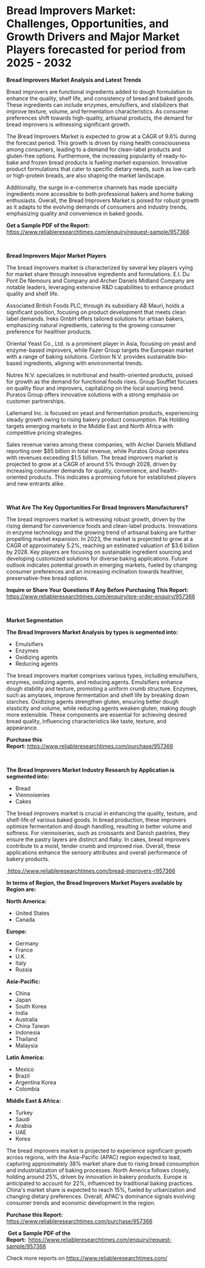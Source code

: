 <p><h1>Bread Improvers Market: Challenges, Opportunities, and Growth Drivers and Major Market Players forecasted for period from 2025 - 2032</h1></p><p><strong>Bread Improvers Market Analysis and Latest Trends</strong></p>
<p><p>Bread improvers are functional ingredients added to dough formulation to enhance the quality, shelf life, and consistency of bread and baked goods. These ingredients can include enzymes, emulsifiers, and stabilizers that improve texture, volume, and fermentation characteristics. As consumer preferences shift towards high-quality, artisanal products, the demand for bread improvers is witnessing significant growth.</p><p>The Bread Improvers Market is expected to grow at a CAGR of 9.6% during the forecast period. This growth is driven by rising health consciousness among consumers, leading to a demand for clean-label products and gluten-free options. Furthermore, the increasing popularity of ready-to-bake and frozen bread products is fueling market expansion. Innovative product formulations that cater to specific dietary needs, such as low-carb or high-protein breads, are also shaping the market landscape.</p><p>Additionally, the surge in e-commerce channels has made specialty ingredients more accessible to both professional bakers and home baking enthusiasts. Overall, the Bread Improvers Market is poised for robust growth as it adapts to the evolving demands of consumers and industry trends, emphasizing quality and convenience in baked goods.</p></p>
<p><strong>Get a Sample PDF of the Report:&nbsp;</strong> <a href="https://www.reliableresearchtimes.com/enquiry/request-sample/957366?utm_campaign=2720&utm_medium=2&utm_source=Github&utm_content=ia&utm_term=21032025&utm_id=bread-improvers">https://www.reliableresearchtimes.com/enquiry/request-sample/957366</a></p>
<p>&nbsp;</p>
<p><strong>Bread Improvers Major Market Players</strong></p>
<p><p>The bread improvers market is characterized by several key players vying for market share through innovative ingredients and formulations. E.I. Du Pont De Nemours and Company and Archer Daniels Midland Company are notable leaders, leveraging extensive R&D capabilities to enhance product quality and shelf life. </p><p>Associated British Foods PLC, through its subsidiary AB Mauri, holds a significant position, focusing on product development that meets clean label demands. Ireks GmbH offers tailored solutions for artisan bakers, emphasizing natural ingredients, catering to the growing consumer preference for healthier products.</p><p>Oriental Yeast Co., Ltd. is a prominent player in Asia, focusing on yeast and enzyme-based improvers, while Fazer Group targets the European market with a range of baking solutions. Corbion N.V. provides sustainable bio-based ingredients, aligning with environmental trends.</p><p>Nutrex N.V. specializes in nutritional and health-oriented products, poised for growth as the demand for functional foods rises. Group Soufflet focuses on quality flour and improvers, capitalizing on the local sourcing trend. Puratos Group offers innovative solutions with a strong emphasis on customer partnerships.</p><p>Lallemand Inc. is focused on yeast and fermentation products, experiencing steady growth owing to rising bakery product consumption. Pak Holding targets emerging markets in the Middle East and North Africa with competitive pricing strategies. </p><p>Sales revenue varies among these companies, with Archer Daniels Midland reporting over $85 billion in total revenue, while Puratos Group operates with revenues exceeding $1.5 billion. The bread improvers market is projected to grow at a CAGR of around 5% through 2028, driven by increasing consumer demands for quality, convenience, and health-oriented products. This indicates a promising future for established players and new entrants alike.</p></p>
<p>&nbsp;</p>
<p><strong>What Are The Key Opportunities For Bread Improvers Manufacturers?</strong></p>
<p><p>The bread improvers market is witnessing robust growth, driven by the rising demand for convenience foods and clean-label products. Innovations in enzyme technology and the growing trend of artisanal baking are further propelling market expansion. In 2023, the market is projected to grow at a CAGR of approximately 5.2%, reaching an estimated valuation of $3.6 billion by 2028. Key players are focusing on sustainable ingredient sourcing and developing customized solutions for diverse baking applications. Future outlook indicates potential growth in emerging markets, fueled by changing consumer preferences and an increasing inclination towards healthier, preservative-free bread options.</p></p>
<p><strong>Inquire or Share Your Questions If Any Before Purchasing This Report:</strong> <a href="https://www.reliableresearchtimes.com/enquiry/pre-order-enquiry/957366?utm_campaign=2720&utm_medium=2&utm_source=Github&utm_content=ia&utm_term=21032025&utm_id=bread-improvers">https://www.reliableresearchtimes.com/enquiry/pre-order-enquiry/957366</a></p>
<p>&nbsp;</p>
<p><strong>Market Segmentation</strong></p>
<p><strong>The Bread Improvers Market Analysis by types is segmented into:</strong></p>
<p><ul><li>Emulsifiers</li><li>Enzymes</li><li>Oxidizing agents</li><li>Reducing agents</li></ul></p>
<p><p>The bread improvers market comprises various types, including emulsifiers, enzymes, oxidizing agents, and reducing agents. Emulsifiers enhance dough stability and texture, promoting a uniform crumb structure. Enzymes, such as amylases, improve fermentation and shelf life by breaking down starches. Oxidizing agents strengthen gluten, ensuring better dough elasticity and volume, while reducing agents weaken gluten, making dough more extensible. These components are essential for achieving desired bread quality, influencing characteristics like taste, texture, and appearance.</p></p>
<p><strong>Purchase this Report:&nbsp;</strong><a href="https://www.reliableresearchtimes.com/purchase/957366?utm_campaign=2720&utm_medium=2&utm_source=Github&utm_content=ia&utm_term=21032025&utm_id=bread-improvers">https://www.reliableresearchtimes.com/purchase/957366</a></p>
<p>&nbsp;</p>
<p><strong>The Bread Improvers Market Industry Research by Application is segmented into:</strong></p>
<p><ul><li>Bread</li><li>Viennoiseries</li><li>Cakes</li></ul></p>
<p><p>The bread improvers market is crucial in enhancing the quality, texture, and shelf-life of various baked goods. In bread production, these improvers optimize fermentation and dough handling, resulting in better volume and softness. For viennoiseries, such as croissants and Danish pastries, they ensure the pastry layers are distinct and flaky. In cakes, bread improvers contribute to a moist, tender crumb and improved rise. Overall, these applications enhance the sensory attributes and overall performance of bakery products.</p></p>
<p><a href="https://www.reliableresearchtimes.com/bread-improvers-r957366?utm_campaign=2720&utm_medium=2&utm_source=Github&utm_content=ia&utm_term=21032025&utm_id=bread-improvers">&nbsp;https://www.reliableresearchtimes.com/bread-improvers-r957366</a></p>
<p><strong>In terms of Region, the Bread Improvers Market Players available by Region are:</strong></p>
<p>
    <p> <strong> North America: </strong>
        <ul>
            <li>United States</li>
            <li>Canada</li>
        </ul>
        </p> 
    <p> <strong> Europe: </strong>
        <ul>
            <li>Germany</li>
            <li>France</li>
            <li>U.K.</li>
            <li>Italy</li>
            <li>Russia</li>
        </ul>
        </p> 
    <p> <strong> Asia-Pacific: </strong>
        <ul>
            <li>China</li>
            <li>Japan</li>
            <li>South Korea</li>
            <li>India</li>
            <li>Australia</li>
            <li>China Taiwan</li>
            <li>Indonesia</li>
            <li>Thailand</li>
            <li>Malaysia</li>
        </ul>
        </p> 
    <p> <strong> Latin America: </strong>
        <ul>
            <li>Mexico</li>
            <li>Brazil</li>
            <li>Argentina Korea</li>
            <li>Colombia</li>
        </ul>
        </p> 
    <p> <strong> Middle East & Africa: </strong>
        <ul>
            <li>Turkey</li>
            <li>Saudi</li>
            <li>Arabia</li>
            <li>UAE</li>
            <li>Korea</li>
        </ul>
    </p>
    </p>
<p><p>The bread improvers market is projected to experience significant growth across regions, with the Asia-Pacific (APAC) region expected to lead, capturing approximately 38% market share due to rising bread consumption and industrialization of baking processes. North America follows closely, holding around 25%, driven by innovation in bakery products. Europe is anticipated to account for 22%, influenced by traditional baking practices. China's market share is expected to reach 15%, fueled by urbanization and changing dietary preferences. Overall, APAC's dominance signals evolving consumer trends and economic development in the region.</p></p>
<p><strong>Purchase this Report: </strong><a href="https://www.reliableresearchtimes.com/purchase/957366?utm_campaign=2720&utm_medium=2&utm_source=Github&utm_content=ia&utm_term=21032025&utm_id=bread-improvers">https://www.reliableresearchtimes.com/purchase/957366</a></p>
<p>&nbsp;<strong>Get a Sample PDF of the Report:&nbsp;&nbsp;</strong><a href="https://www.reliableresearchtimes.com/enquiry/request-sample/957366?utm_campaign=2720&utm_medium=2&utm_source=Github&utm_content=ia&utm_term=21032025&utm_id=bread-improvers">https://www.reliableresearchtimes.com/enquiry/request-sample/957366</a></p>
<p><strong></strong></p>
<p>Check more reports on <a href="https://www.reliableresearchtimes.com/?utm_campaign=2720&utm_medium=2&utm_source=Github&utm_content=ia&utm_term=21032025&utm_id=bread-improvers">https://www.reliableresearchtimes.com/</a></p>
